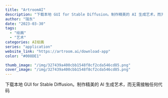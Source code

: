 ```yaml
---
title: "ArtroomAI"
description: "下载本地 GUI for Stable Diffusion。制作精美的 AI 生成艺术，而无需接触任何代码 "
author: "瑞东"
date: "2023-03-30"
tags:
  - "绘画"
  - "艺术"
categories: AI绘画
series: "application"
website_link: "https://artroom.ai/download-app"
color: "#008DE1"

thumb_image: "/img/327439a400cbb1548f8cf2cda546cd85.png"
cover_image: "/img/327439a400cbb1548f8cf2cda546cd85.png"
---
```


下载本地 GUI for Stable Diffusion。制作精美的 AI 生成艺术，而无需接触任何代码 